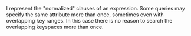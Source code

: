I represent the "normalized" clauses of an expression.  Some queries may specify the same attribute more than once, sometimes even with overlapping key ranges.  In this case there is no reason to search the overlapping keyspaces more than once.
